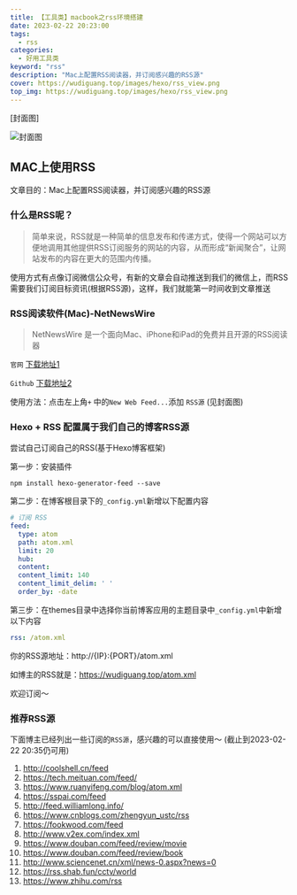```yaml
---
title: 【工具类】macbook之rss环境搭建
date: 2023-02-22 20:23:00
tags: 
  - rss
categories: 
  - 好用工具类
keyword: "rss"
description: "Mac上配置RSS阅读器，并订阅感兴趣的RSS源"
cover: https://wudiguang.top/images/hexo/rss_view.png
top_img: https://wudiguang.top/images/hexo/rss_view.png
---
```



[封面图]

![封面图](https://wudiguang.top/images/hexo/rss_view.png)

## MAC上使用RSS

文章目的：Mac上配置RSS阅读器，并订阅感兴趣的RSS源

### 什么是RSS呢？
> 简单来说，RSS就是一种简单的信息发布和传递方式，使得一个网站可以方便地调用其他提供RSS订阅服务的网站的内容，从而形成“新闻聚合”，让网站发布的内容在更大的范围内传播。

使用方式有点像订阅微信公众号，有新的文章会自动推送到我们的微信上，而RSS需要我们订阅目标资讯(根据RSS源)，这样，我们就能第一时间收到文章推送

### RSS阅读软件(Mac)-NetNewsWire
> NetNewsWire 是一个面向Mac、iPhone和iPad的免费并且开源的RSS阅读器

`官网` [下载地址1](https://netnewswire.com/)

`Github` [下载地址2](https://github.com/Ranchero-Software/NetNewsWire)

使用方法：点击左上角`+` 中的`New Web Feed...`添加 `RSS源` (见封面图)

### Hexo + RSS 配置属于我们自己的博客RSS源

尝试自己订阅自己的RSS(基于Hexo博客框架)

第一步：安装插件

```shell
npm install hexo-generator-feed --save
```

第二步：在博客根目录下的`_config.yml`新增以下配置内容

```yml
# 订阅 RSS
feed:
  type: atom
  path: atom.xml
  limit: 20
  hub:
  content:
  content_limit: 140
  content_limit_delim: ' '
  order_by: -date
```

第三步：在themes目录中选择你当前博客应用的主题目录中`_config.yml`中新增以下内容

```yml
rss: /atom.xml
```

你的RSS源地址：http://{IP}:{PORT}/atom.xml

如博主的RSS就是：https://wudiguang.top/atom.xml

欢迎订阅～

### 推荐RSS源

下面博主已经列出一些订阅的`RSS源`，感兴趣的可以直接使用～ (截止到2023-02-22 20:35仍可用)

1. http://coolshell.cn/feed
2. https://tech.meituan.com/feed/
3. https://www.ruanyifeng.com/blog/atom.xml
4. https://sspai.com/feed
5. http://feed.williamlong.info/
6. https://www.cnblogs.com/zhengyun_ustc/rss
7. https://fookwood.com/feed
8. http://www.v2ex.com/index.xml
9. https://www.douban.com/feed/review/movie
10. https://www.douban.com/feed/review/book
11. http://www.sciencenet.cn/xml/news-0.aspx?news=0
12. https://rss.shab.fun/cctv/world
13. https://www.zhihu.com/rss